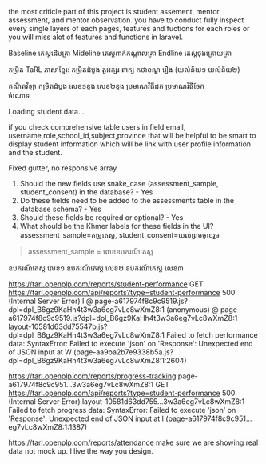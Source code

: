 the most criticle part of this project is student assement, mentor assessment, and mentor observation. you have to conduct fully inspect every single layers of each pages, features and fuctions for each roles or you will miss alot of features and functions in laravel.



Baseline តេស្តដើមគ្រា
Mideline តេស្តពាក់កណ្ដាលគ្រា
Endline តេស្តចុងក្រោយគ្រា


កម្រិត TaRL
ភាសាខ្មែរ:
កម្រិតដំបូង
តួអក្សរ
ពាក្យ
កថាខណ្ឌ
រឿង (យល់ន័យ១ យល់ន័យ២)

គណិតវិទ្យា
កម្រិតដំបូង
លេខ១ខ្ទង
លេខ២ខ្ទង
ប្រមាណវិធីដក                                                                                                  ប្រមាណវិធីចែក                                                                                                         
ចំណោទ


Loading student data...






if you check comprehensive table users in field email, username,role,school_id,subject,province
  that will be helpful to be smart to display student information which will be link with user
  profile information and the student. 



  Fixed gutter, no responsive array


  1. Should the new fields use snake_case (assessment_sample, student_consent) in the database? - Yes
  2. Do these fields need to be added to the assessments table in the database schema? - Yes
  3. Should these fields be required or optional? - Yes
  4. What should be the Khmer labels for these fields in the UI? assessment_sample=គម្រូតេស្ត, student_consent=យល់ព្រមចូលរួម

  > assessment_sample = លេខឧបករណ៍តេស្ត



  ឧបករណ៍តេស្ត លេខ១
  ឧបករណ៍តេស្ត លេខ២
  ឧបករណ៍តេស្ត លេខ៣



https://tarl.openplp.com/reports/student-performance
GET https://tarl.openplp.com/api/reports?type=student-performance 500 (Internal Server Error)
I @ page-a617974f8c9c9519.js?dpl=dpl_B6gz9KaHh4t3w3a6eg7vLc8wXmZ8:1
(anonymous) @ page-a617974f8c9c9519.js?dpl=dpl_B6gz9KaHh4t3w3a6eg7vLc8wXmZ8:1
layout-10581d63dd75547b.js?dpl=dpl_B6gz9KaHh4t3w3a6eg7vLc8wXmZ8:1 Failed to fetch performance data: SyntaxError: Failed to execute 'json' on 'Response': Unexpected end of JSON input
    at W (page-aa9ba2b7e9338b5a.js?dpl=dpl_B6gz9KaHh4t3w3a6eg7vLc8wXmZ8:1:2604)


  https://tarl.openplp.com/reports/progress-tracking
  page-a617974f8c9c951…3w3a6eg7vLc8wXmZ8:1 
 GET https://tarl.openplp.com/api/reports?type=student-performance 500 (Internal Server Error)
layout-10581d63dd755…3w3a6eg7vLc8wXmZ8:1 Failed to fetch progress data: SyntaxError: Failed to execute 'json' on 'Response': Unexpected end of JSON input
    at I (page-a617974f8c9c951…eg7vLc8wXmZ8:1:1387)
﻿


https://tarl.openplp.com/reports/attendance make sure we are showing real data not mock up. I live the way you design.